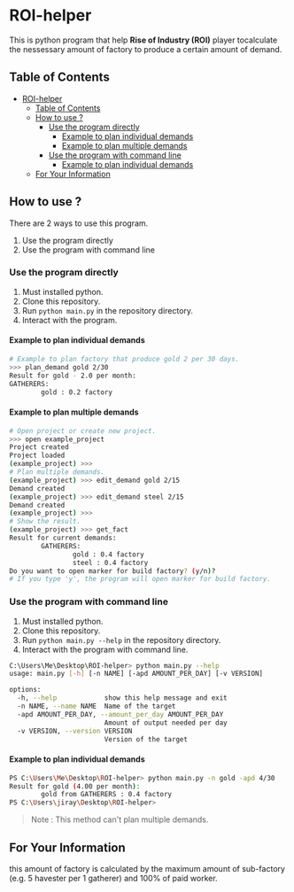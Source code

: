 # ROI-helper

This is python program that help **Rise of Industry (ROI)** player tocalculate the nessessary amount of factory to produce a certain amount of demand.

## Table of Contents
- [ROI-helper](#roi-helper)
  - [Table of Contents](#table-of-contents)
  - [How to use ?](#how-to-use-)
    - [Use the program directly](#use-the-program-directly)
      - [Example to plan individual demands](#example-to-plan-individual-demands)
      - [Example to plan multiple demands](#example-to-plan-multiple-demands)
    - [Use the program with command line](#use-the-program-with-command-line)
      - [Example to plan individual demands](#example-to-plan-individual-demands-1)
  - [For Your Information](#for-your-information)
  
## How to use ?
There are 2 ways to use this program.
1. Use the program directly
1. Use the program with command line

### Use the program directly
1. Must installed python.
1. Clone this repository.
1. Run `python main.py` in the repository directory.
1. Interact with the program.

#### Example to plan individual demands
```bash
# Example to plan factory that produce gold 2 per 30 days.
>>> plan_demand gold 2/30
Result for gold - 2.0 per month:
GATHERERS:
        gold : 0.2 factory
```

#### Example to plan multiple demands
```bash
# Open project or create new project. 
>>> open example_project
Project created
Project loaded
(example_project) >>>
# Plan multiple demands.
(example_project) >>> edit_demand gold 2/15
Demand created
(example_project) >>> edit_demand steel 2/15  
Demand created
(example_project) >>>
# Show the result.
(example_project) >>> get_fact
Result for current demands:
        GATHERERS:
                gold : 0.4 factory
                steel : 0.4 factory
Do you want to open marker for build factory? (y/n)?
# If you type 'y', the program will open marker for build factory.
```

### Use the program with command line
1. Must installed python.
1. Clone this repository.
1. Run `python main.py --help` in the repository directory.
1. Interact with the program with command line.
```bash
C:\Users\Me\Desktop\ROI-helper> python main.py --help
usage: main.py [-h] [-n NAME] [-apd AMOUNT_PER_DAY] [-v VERSION]

options:
  -h, --help            show this help message and exit
  -n NAME, --name NAME  Name of the target
  -apd AMOUNT_PER_DAY, --amount_per_day AMOUNT_PER_DAY
                        Amount of output needed per day
  -v VERSION, --version VERSION
                        Version of the target
```

#### Example to plan individual demands
```bash
PS C:\Users\Me\Desktop\ROI-helper> python main.py -n gold -apd 4/30
Result for gold (4.00 per month):
        gold from GATHERERS : 0.4 factory
PS C:\Users\jiray\Desktop\ROI-helper>
```
> Note : This method can't plan multiple demands.

## For Your Information
this amount of factory is calculated by the maximum amount of sub-factory (e.g. 5 havester per 1 gatherer) and 100% of paid worker.
